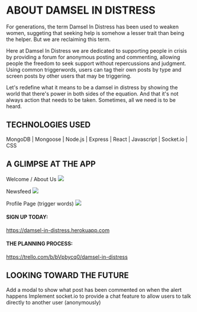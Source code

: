 # ABOUT DAMSEL IN DISTRESS
For generations, the term Damsel In Distress has been used to weaken women, suggeting that seeking help is somehow a lesser trait than being the helper. But we are reclaiming this term.

Here at Damsel In Distress we are dedicated to supporting people in crisis by providing a forum for anonymous posting and commenting, allowing people the freedom to seek support without repercussions and judgment. Using common triggerwords, users can tag their own posts by type and screen posts by other users that may be triggering. 

Let's redefine what it means to be a damsel in distress by showing the world that there's power in both sides of the equation. And that it's not always action that needs to be taken. Sometimes, all we need is to be heard. 

## TECHNOLOGIES USED
MongoDB | Mongoose | Node.js | Express | React | Javascript | Socket.io | CSS

## A GLIMPSE AT THE APP

Welcome / About Us
![](https://github.com/eliana-michelle/damsel-in-distress/blob/master/public/About%20Page.png)

Newsfeed
![](https://github.com/eliana-michelle/damsel-in-distress/blob/master/public/Newsfeed.png)

Profile Page (trigger words)
![](https://github.com/eliana-michelle/damsel-in-distress/blob/master/public/Profile%20Trigger%20Words.png)

#### SIGN UP TODAY: 
https://damsel-in-distress.herokuapp.com

#### THE PLANNING PROCESS: 
https://trello.com/b/bVpbycq0/damsel-in-distress

## LOOKING TOWARD THE FUTURE
Add a modal to show what post has been commented on when the alert happens
Implement socket.io to provide a chat feature to allow users to talk directly to another user (anonymously)
